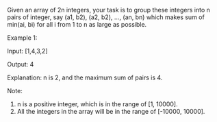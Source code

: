 Given an array of 2n integers, your task is to group these integers into n pairs of integer, say (a1, b2), (a2, b2), ..., (an, bn) which makes sum of min(ai, bi) for all i from 1 to n as large as possible.

Example 1:

Input: [1,4,3,2]

Output: 4

Explanation: n is 2, and the maximum sum of pairs is 4.

Note:

1. n is a positive integer, which is in the range of [1, 10000].
1. All the integers in the array will be in the range of [-10000, 10000].

